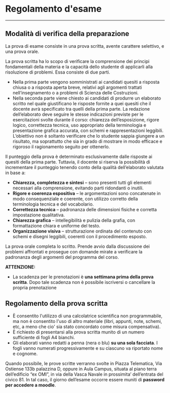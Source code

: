 
# Regolamento d'esame 
---

## Modalità di verifica della preparazione

La prova di esame consiste in una prova scritta, avente carattere selettivo, e una prova orale.

La prova scritta ha lo scopo di verificare la comprensione dei principi fondamentali della materia e la capacità dello studente di applicarli alla risoluzione di problemi. Essa consiste di due parti. 
- Nella prima parte vengono somministrati ai candidati quesiti a risposta chiusa o a risposta aperta breve, relativi agli argomenti trattati nell’insegnamento o a problemi di Scienza delle Costruzioni.
- Nella seconda parte viene chiesto ai candidati di produrre un elaborato scritto nel quale giustificano le risposte fornite a quei quesiti che il docente avrà specificato tra quelli della prima parte. La redazione dell’elaborato deve seguire le stesse indicazioni previste per le esercitazioni svolte durante il corso: chiarezza dell’esposizione, rigore logico, correttezza tecnica, uso appropriato della terminologia e presentazione grafica accurata, con schemi e rappresentazioni leggibili. L’obiettivo non è soltanto verificare che lo studente sappia giungere a un risultato, ma soprattutto che sia in grado di mostrare in modo efficace e rigoroso il ragionamento seguito per ottenerlo.

Il punteggio della prova è determinato esclusivamente dalle risposte ai quesiti della prima parte. Tuttavia, il docente si riserva la possibilità di incrementare il punteggio tenendo conto della qualità dell’elaborato valutata in base a:
- **Chiarezza, completezza e sintesi** – sono presenti tutti gli elementi necessari alla comprensione, evitando parti ridondanti o inutili.
- **Rigore e coerenza espositiva** – le argomentazioni sono concatenate in modo consequenziale e coerente, con utilizzo corretto della terminologia tecnica e del vocabolario.
- **Correttezza tecnica** – padronanza delle dimensioni fisiche e corretta impostazione qualitativa.
- **Chiarezza grafica** – intellegibilità e pulizia della grafia, con formattazione chiara e uniforme del testo.
- **Organizzazione visiva** – strutturazione ordinata del contenuto con schemi e disegni leggibili, coerenti con il procedimento esposto.

La prova orale completa lo scritto. Prende avvio dalla discussione dei problemi affrontati e prosegue con domande mirate a verificare la padronanza  degli argomenti del programma del corso. 


 **ATTENZIONE:**

- La scadenza per le prenotazioni è **una settimana prima della prova scritta**. Dopo tale scadenza non è possibile iscriversi o cancellare la propria prenotazione

## Regolamento della prova scritta

- È consentito l'utilizzo di una calcolatrice scientifica non programmabile, ma non è consentito l'uso di altro materiale (libri, appunti, note, schemi, etc, a meno che cio' sia stato concordato come misura compensativa).
- È richiesto di presentarsi alla prova scritta munito di un numero sufficiente di fogli A4 bianchi. 
- Gli elaborati vanno redatti a penna (nera o blu) **su una sola facciata**. I fogli vanno numerati progressivamente e su ciascuno va riportato nome e cognome. 


Quando possibile, le prove scritte verranno svolte in Piazza Telematica, Via Ostiense 133b palazzina D, oppure in Aula Campus, situata al piano terra dell’edificio “ex OMI”, in via della Vasca Navale in prossimita’ dell’entrata del civico 81. In tal caso, il giorno dell’esame occorre essere muniti di **password per accedere a moodle**.

